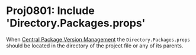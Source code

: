 # Proj0801: Include 'Directory.Packages.props'
When [Central Package Version Management](Proj0800.md) the
`Directory.Packages.props` should be located in the directory of the project
file or any of its parents.
